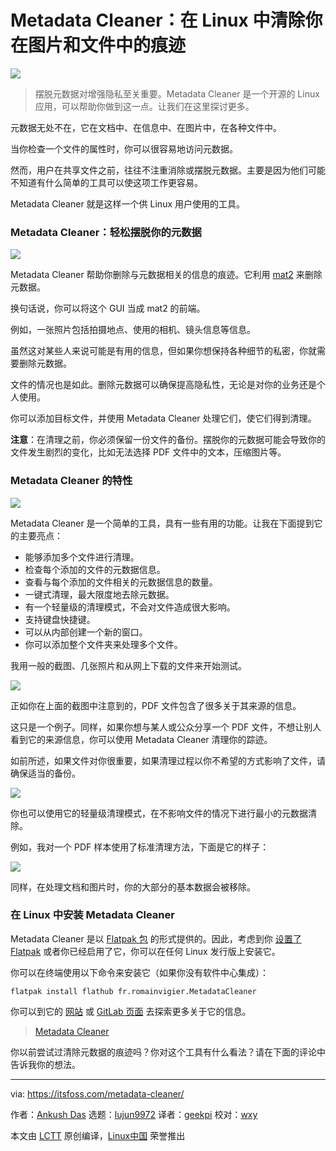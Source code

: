 [#]: subject: "Metadata Cleaner: Remove Your Traces From Pictures and Documents in Linux"
[#]: via: "https://itsfoss.com/metadata-cleaner/"
[#]: author: "Ankush Das https://itsfoss.com/author/ankush/"
[#]: collector: "lujun9972"
[#]: translator: "geekpi"
[#]: reviewer: "wxy"
[#]: publisher: "wxy"
[#]: url: "https://linux.cn/article-14437-1.html"

Metadata Cleaner：在 Linux 中清除你在图片和文件中的痕迹
======

![](https://img.linux.net.cn/data/attachment/album/202204/06/082027g9h9nzgzhw66ffhn.jpg)

> 摆脱元数据对增强隐私至关重要。Metadata Cleaner 是一个开源的 Linux 应用，可以帮助你做到这一点。让我们在这里探讨更多。

元数据无处不在，它在文档中、在信息中、在图片中，在各种文件中。

当你检查一个文件的属性时，你可以很容易地访问元数据。

然而，用户在共享文件之前，往往不注重消除或摆脱元数据。主要是因为他们可能不知道有什么简单的工具可以使这项工作更容易。

Metadata Cleaner 就是这样一个供 Linux 用户使用的工具。

### Metadata Cleaner：轻松摆脱你的元数据

![][1]

Metadata Cleaner 帮助你删除与元数据相关的信息的痕迹。它利用 [mat2][2] 来删除元数据。

换句话说，你可以将这个 GUI 当成 mat2 的前端。

例如，一张照片包括拍摄地点、使用的相机、镜头信息等信息。

虽然这对某些人来说可能是有用的信息，但如果你想保持各种细节的私密，你就需要删除元数据。

文件的情况也是如此。删除元数据可以确保提高隐私性，无论是对你的业务还是个人使用。

你可以添加目标文件，并使用 Metadata Cleaner 处理它们，使它们得到清理。

**注意**：在清理之前，你必须保留一份文件的备份。摆脱你的元数据可能会导致你的文件发生剧烈的变化，比如无法选择 PDF 文件中的文本，压缩图片等。

### Metadata Cleaner 的特性

![][3]

Metadata Cleaner 是一个简单的工具，具有一些有用的功能。让我在下面提到它的主要亮点：

  * 能够添加多个文件进行清理。
  * 检查每个添加的文件的元数据信息。
  * 查看与每个添加的文件相关的元数据信息的数量。
  * 一键式清理，最大限度地去除元数据。
  * 有一个轻量级的清理模式，不会对文件造成很大影响。
  * 支持键盘快捷键。
  * 可以从内部创建一个新的窗口。
  * 你可以添加整个文件夹来处理多个文件。

我用一般的截图、几张照片和从网上下载的文件来开始测试。

![][4]

正如你在上面的截图中注意到的，PDF 文件包含了很多关于其来源的信息。

这只是一个例子。同样，如果你想与某人或公众分享一个 PDF 文件，不想让别人看到它的来源信息，你可以使用 Metadata Cleaner 清理你的踪迹。

如前所述，如果文件对你很重要，如果清理过程以你不希望的方式影响了文件，请确保适当的备份。

![][5]

你也可以使用它的轻量级清理模式，在不影响文件的情况下进行最小的元数据清除。

例如，我对一个 PDF 样本使用了标准清理方法，下面是它的样子：

![][6]

同样，在处理文档和图片时，你的大部分的基本数据会被移除。

### 在 Linux 中安装 Metadata Cleaner

Metadata Cleaner 是以 [Flatpak 包][7] 的形式提供的。因此，考虑到你 [设置了 Flatpak][8] 或者你已经启用了它，你可以在任何 Linux 发行版上安装它。

你可以在终端使用以下命令来安装它（如果你没有软件中心集成）：

```
flatpak install flathub fr.romainvigier.MetadataCleaner
```

你可以到它的 [网站][9] 或 [GitLab 页面][10] 去探索更多关于它的信息。

> [Metadata Cleaner][9]

你以前尝试过清除元数据的痕迹吗？你对这个工具有什么看法？请在下面的评论中告诉我你的想法。

--------------------------------------------------------------------------------

via: https://itsfoss.com/metadata-cleaner/

作者：[Ankush Das][a]
选题：[lujun9972][b]
译者：[geekpi](https://github.com/geekpi)
校对：[wxy](https://github.com/wxy)

本文由 [LCTT](https://github.com/LCTT/TranslateProject) 原创编译，[Linux中国](https://linux.cn/) 荣誉推出

[a]: https://itsfoss.com/author/ankush/
[b]: https://github.com/lujun9972
[1]: https://i0.wp.com/itsfoss.com/wp-content/uploads/2022/03/metadatacleaner.jpg?resize=800%2C561&ssl=1
[2]: https://0xacab.org/jvoisin/mat2
[3]: https://i0.wp.com/itsfoss.com/wp-content/uploads/2022/03/metadatacleaner-3.png?resize=800%2C592&ssl=1
[4]: https://i0.wp.com/itsfoss.com/wp-content/uploads/2022/03/metadatacleaner-1.png?resize=800%2C592&ssl=1
[5]: https://i0.wp.com/itsfoss.com/wp-content/uploads/2022/03/metadatacleaner-lightweight-mode.png?resize=800%2C199&ssl=1
[6]: https://i0.wp.com/itsfoss.com/wp-content/uploads/2022/03/metadatacleaner-example.png?resize=800%2C326&ssl=1
[7]: https://itsfoss.com/what-is-flatpak/
[8]: https://itsfoss.com/flatpak-guide/
[9]: https://metadatacleaner.romainvigier.fr/
[10]: https://gitlab.com/rmnvgr/metadata-cleaner/
